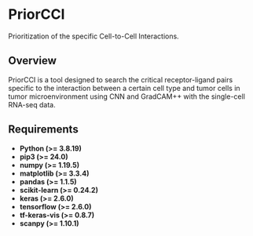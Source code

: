# PriorCCI
Prioritization of the specific Cell-to-Cell Interactions.

## Overview
PriorCCI is a tool designed to search the critical receptor-ligand pairs specific to the interaction between a certain cell type and tumor cells in tumor microenvironment using CNN and GradCAM++ with the single-cell RNA-seq data.

## Requirements
- **Python (>= 3.8.19)**
- **pip3 (>= 24.0)**
- **numpy (>= 1.19.5)**
- **matplotlib (>= 3.3.4)**
- **pandas (>= 1.1.5)**
- **scikit-learn (>= 0.24.2)**
- **keras (>= 2.6.0)**
- **tensorflow (>= 2.6.0)**
- **tf-keras-vis (>= 0.8.7)**
- **scanpy (>= 1.10.1)**
